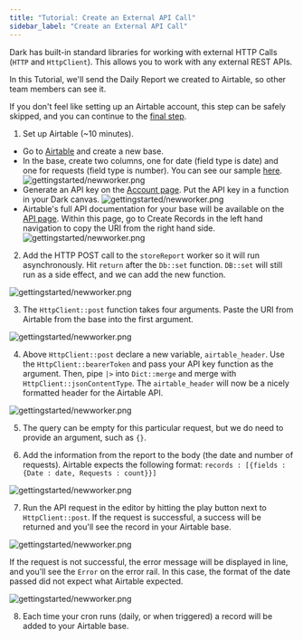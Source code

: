 ```yaml
---
title: "Tutorial: Create an External API Call"
sidebar_label: "Create an External API Call"
---
```


Dark has built-in standard libraries for working with external HTTP Calls
(`HTTP` and `HttpClient`). This allows you to work with any external REST APIs.

In this Tutorial, we'll send the Daily Report we created to Airtable, so other
team members can see it.

If you don't feel like setting up an Airtable account, this step can be safely skipped, and you can continue to the [final step](./complete-first-application).

1. Set up Airtable (~10 minutes).

- Go to [Airtable](https://airtable.com) and create a new base.
- In the base, create two columns, one for date (field type is date) and one for
  requests (field type is number). You can see our sample
  [here](https://airtable.com/invite/l?inviteId=invOadxgcpBKaCQiv&inviteToken=e7492a049bf7e4cd1c475b43efac35d296578f66198bff549ca99af6ee5821b4).
  ![gettingstarted/newworker.png](/img/gettingstarted/airtable_base.png)
- Generate an API key on the [Account page](https://airtable.com/account). Put
  the API key in a function in your Dark canvas.
  ![gettingstarted/newworker.png](/img/gettingstarted/airtable_key.png)
- Airtable's full API documentation for your base will be available on the
  [API page](https://airtable.com/api). Within this page, go to Create Records
  in the left hand navigation to copy the URI from the right hand side.
  ![gettingstarted/newworker.png](/img/gettingstarted/airtable_url.png)

2. Add the HTTP POST call to the `storeReport` worker so it will run
   asynchronously. Hit `return` after the `Db::set` function. `DB::set` will
   still run as a side effect, and we can add the new function.

![gettingstarted/newworker.png](/img/gettingstarted/apiworker_newline.png)

3. The `HttpClient::post` function takes four arguments. Paste the URI from
   Airtable from the base into the first argument.

![gettingstarted/newworker.png](/img/gettingstarted/api_httpclientpost.png)

4. Above `HttpClient::post` declare a new variable, `airtable_header`. Use the
   `HttpClient::bearerToken` and pass your API key function as the argument.
   Then, pipe `|>` into `Dict::merge` and merge with
   `HttpClient::jsonContentType`. The `airtable_header` will now be a nicely
   formatted header for the Airtable API.

![gettingstarted/newworker.png](/img/gettingstarted/api_header.png)

5. The query can be empty for this particular request, but we do need to provide
   an argument, such as `{}`.

6. Add the information from the report to the body (the date and number of
   requests). Airtable expects the following format:
   `records : [{fields : {Date : date, Requests : count}}]`

![gettingstarted/newworker.png](/img/gettingstarted/api_body.png)

7. Run the API request in the editor by hitting the play button next to
   `HttpClient::post`. If the request is successful, a success will be returned
   and you'll see the record in your Airtable base.

![gettingstarted/newworker.png](/img/gettingstarted/api_success.png)

If the request is not successful, the error message will be displayed in line,
and you'll see the `Error` on the error rail. In this case, the format of the
date passed did not expect what Airtable expected.

![gettingstarted/newworker.png](/img/gettingstarted/api_error.png)

8. Each time your cron runs (daily, or when triggered) a record will be added to
   your Airtable base.
